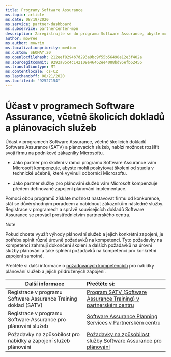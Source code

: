 ```yaml
---
title: Programy Software Assurance
ms.topic: article
ms.date: 08/19/2020
ms.service: partner-dashboard
ms.subservice: partnercenter-mpn
description: Zaregistrujte se do programu Software Assurance, abyste mohli sestavovat podnikání a doručovat školení a plánování pro podnikové zákazníky.
author: mowree
ms.author: mowrim
ms.localizationpriority: medium
ms.custom: SEOMAY.20
ms.openlocfilehash: 212eef8294b7d293a9bc9f55b56498e12e3f402a
ms.sourcegitcommit: 9292a85c4c142109e46462ee4088bd95efb62456
ms.translationtype: MT
ms.contentlocale: cs-CZ
ms.lasthandoff: 08/21/2020
ms.locfileid: "92527154"
---
```

# <a name="participate-in-software-assurance-programs-including-training-vouchers-and-planning-services"></a>Účast v programech Software Assurance, včetně školicích dokladů a plánovacích služeb

Účast v programech Software Assurance, včetně školicích dokladů Software Assurance (SATV) a plánovacích služeb, nabízí možnost rozšířit svoji firmu na podnikové zákazníky Microsoftu. 

- Jako partner pro školení v rámci programu Software Assurance vám Microsoft kompenzuje, abyste mohli poskytovat školení od studia v technické učebně, které vyvinuli odborníci Microsoftu. 

- Jako partner služby pro plánování služeb vám Microsoft kompenzuje předem definované zapojení plánování implementace. 

Pomocí obou programů získáte možnost nastavovat firmu od konkurence, stát se důvěryhodným poradcem a nabídnout zákazníkům následné služby. Registrace v programech a správě souvisejících dokladů Software Assurance se provádí prostřednictvím partnerského centra.

> [!NOTE]
> Pokud chcete využít výhody plánování služeb a jejich konkrétní zapojení, je potřeba splnit různé úrovně požadavků na kompetenci. Tyto požadavky na kompetenci zahrnují dokončení školení a dalších požadavků na úrovni služby plánování a také splnění požadavků na kompetenci pro konkrétní zapojení samotné.  
>
> Přečtěte si další informace o [požadovaných kompetencích](software-assurance-dps-requirements.md) pro nabídky plánování služeb a jejich přidružených zapojení.


|**Další informace**   |**Přečtěte si:**   |
|--------------------------|:------------------|
|Registrace v programu Software Assurance Training doklad (SATV)  | [Program SATV (Software Assurance Training) v partnerském centru](software-assurance-satv.md)|
|Registrace v programu Software Assurance pro plánování služeb | [Software Assurance Planning Services v Partnerském centru](software-assurance-dps.md) |
|Požadavky na způsobilost pro nabídky a zapojení služeb plánování  | [Požadavky na způsobilost služby Software Assurance pro plánování](software-assurance-dps-requirements.md)  |